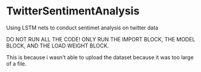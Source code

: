 # TwitterSentimentAnalysis
Using LSTM nets to conduct sentimet analysis on twitter data

DO NOT RUN ALL THE CODE! 
ONLY RUN THE IMPORT BLOCK, THE MODEL BLOCK, AND THE LOAD WEIGHT BLOCK. 

This is because i wasn't able to upload the dataset because it was too large of a file. 
